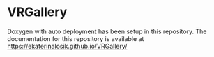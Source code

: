 # VRGallery

Doxygen with auto deployment has been setup in this repository. The documentation for this repository is available at https://ekaterinalosik.github.io/VRGallery/
